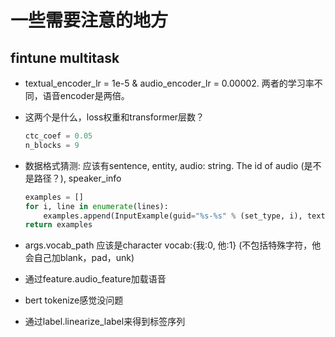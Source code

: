 # 一些需要注意的地方
## fintune multitask 
* textual_encoder_lr = 1e-5 & audio_encoder_lr = 0.00002. 两者的学习率不同，语音encoder是两倍。

* 这两个是什么，loss权重和transformer层数？
    ``` python
    ctc_coef = 0.05
    n_blocks = 9
    ```

* 数据格式猜测: 应该有sentence, entity, audio: string. The id of audio (是不是路径？), speaker_info
    ```python
    examples = []
    for i, line in enumerate(lines):
        examples.append(InputExample(guid="%s-%s" % (set_type, i), text=line["sentence"], label=line["entity"], audio=line["audio"], speaker_info=line["speaker_info"][0]))
    return examples
    ```

* args.vocab_path 应该是character vocab:{我:0, 他:1} (不包括特殊字符，他会自己加blank，pad，unk)

* 通过feature.audio_feature加载语音

* bert tokenize感觉没问题

* 通过label.linearize_label来得到标签序列